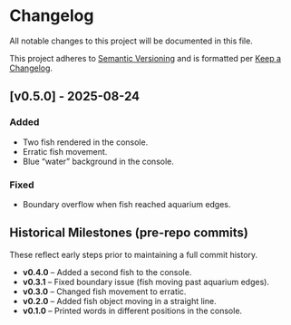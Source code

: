 # Changelog
All notable changes to this project will be documented in this file.

This project adheres to [Semantic Versioning](https://semver.org) and is formatted per [Keep a Changelog](https://keepachangelog.com/en/1.1.0/).

## [v0.5.0] - 2025-08-24
### Added
- Two fish rendered in the console.
- Erratic fish movement.
- Blue “water” background in the console.

### Fixed
- Boundary overflow when fish reached aquarium edges.

## Historical Milestones (pre-repo commits)
These reflect early steps prior to maintaining a full commit history.

- **v0.4.0** – Added a second fish to the console.
- **v0.3.1** – Fixed boundary issue (fish moving past aquarium edges).
- **v0.3.0** – Changed fish movement to erratic.
- **v0.2.0** – Added fish object moving in a straight line.
- **v0.1.0** – Printed words in different positions in the console.
